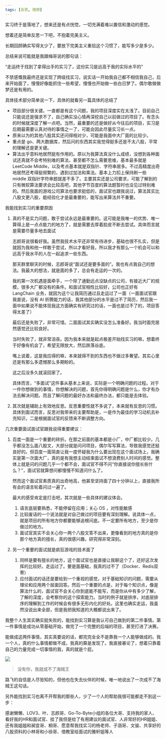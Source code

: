 ```yaml
---
tags: [反思, 随想]
---
```




实习终于是落地了，想来还是有点恍惚，一切充满着难以置信和激动的感觉。

想着还是简单反思一下吧，不抱着完美主义。

长期回顾确实写得太少了，要放下完美主义重拾这个习惯了，能写多少是多少。



总结来说可能就是我跟梅哥说的那句话：

“走运终于找到了拿得出手的实习了，这份实习是远高于我的实际水平的”

不禁感慨我最终还是实现了跨级找实习，说实话一开始我自己都不相信我自己，后来开始面了，慢慢好像能抓住一些希望，慢慢也开始做一些白日梦了。偶尔敢做做梦还是有用的。



具体技术部分简单说一下，具体的就看另一篇具体的总结了

- 项目部分很关键。一直都是有这个问题，我的项目深度实在太浅了。目前自己只能说还是强求不了，自己确实没心情再深挖自己以前做过的项目了。有念头的时候就深度了解一点吧。当然，最重要的还是做好从今往后的项目，实习是后期最需要认真对待的事情之一了，可能会因此尽量实习长一点。
- 原来以为的其他八股其实还问得相对少，可能是我面中大厂面的比较少。
- 重点是 go、两大数据库，然后问的东西其实我觉得挺多还是不太八股，平常的理解还是更关键。
- 算法出乎意料地居然挺有作用的。原以为我算法真没什么成绩，没想到各种面试还真就不会考特别难的算法，甚至都不怎么需要思维，基本最多就是 LeetCode Middle，以及考点基本就是双指针、字符串居多。不过高精度出奇地居然还考得挺频繁的，遇到过加法和乘法。基本上力扣上保持刷一些 middle 双指针字符串题就差不多了。主要其实还是公司要求，可能了解到的只有微软算法要求会比较高吧，其他字节百度的算法题暂时也没见过特别难的。然后我面的游戏公司算法也要求挺低的，面试官也跟我说过，算法其实比八股文更八股，能经验化才是最重要的，能写出来算法并不重要。



我能找到实习的重要原因

1. 真的不是实力问题，敢于尝试永远是最重要的。这可能是我唯一的优势、唯一算得上是一点点能力的地方了，就是需要去厚着脸皮不断去尝试。具体而言就是需要尽量多地去面试

   志颜哥说很看好我。虽然我技术水平还非常有待进步，基础也很不扎实，但是就因为我和他一样敢于尝试，所以才看好我，所以我才有那么一个机会可以和远高于我水平的人在一起追求一些东西。
   

   那天群里聊天的时候，志颜哥说“面试还是要多面的”。我也有点我自己的想法。我最大的想法，就是面的多了，总会有走运的一次的。

   我的第一次机遇是面牵手，一个除了通勤远点没缺点的公司，有接近大厂的规模，很多大厂都没有的条件。和面试官相性比较好，公司也正好有 LangChain 业务，就因为这个让我简历通过且走运过了一面（一面面试官跟我直说，没有 AI 折腾能力的话，我其他部分的水平是过不了简历，然后我一面中如果说不能体现我这方面确实有研究过的话，一面也是过不了的，项目答得太差了）

   最后还是失败了，非常可惜。二面面试其实确实没怎么准备好。我当时面完居然感觉还比较良好。

   当时失败了，就非常沮丧。因为我本来就是起点极差开始找实习的嘛，想着终于好像有机会了，希望无限放大，然后跌落谷底。

   嘴上说着，这是我应得的嘛，本来就得不到的东西也不做过多奢望。其实心里还是有那么多遗憾那么多期盼的。
   

   这之后没多久就滚回家了。

   具体而言，“多面试”这件事从基本上来说，实际是一个明确问题的过程。对于一件你想做到的事情，你想解决的问题，首先你得明确问题是什么，你才有办法去解决问题。而且了解问题的最好办法和最终办法，都只能是去体验。

2. 其次就是辅助上有效地反思。反思重要性就不多说了，本来就有反思的习惯。具体到面试而言，反思对我带来的主要帮助是，一是作为最佳的学习动机去补充知识，二是根据面试官的反馈来不断调整方向。



几次重要面试面试官跟我说得重要建议：

1. 百度一面是一个重要的转折。在那之前面的基本都是小厂，中厂都比较少。几乎都没怎么面八股文，大部分就是问问项目，偶尔写写算法，导致我感觉还挺良好的。但百度一面简直让我一度怀疑我为什么要出现在这个面试场上，我确实是第一次面大厂，真的是有我想主动结束面试不想浪费别人时间的感觉。整体上就是问的问题几乎一个都不会，面试官不得不问“你直接说你擅长些什么？”，面试官就算想问都慢慢不知道问什么了。

   然而这个面试官素质真的出奇地高，他甚至坚持面了四十分钟以上，直接我所有会的语言轮着问过一遍了。

   最大的感受肯定是打击吧，其次就是一些具体的建议体会。

   1. 语言底层要熟悉，不能停留在应用；关心 OS ，对性能敏感
   2. 比较废话的一个说法就是对自己做过的项目要有深刻理解。说具体一点，就是项目的所有地方你都要能够追根问底。不一定要所有地方，至少是你做过的地方。
   3. 面试官其实不会关心你一两个八股文答不出来，更像看到的地方真的是你那个地方真的擅长，真的很感兴趣，研究得非常深刻。

2. 另一个重要的面试就是疯狂游戏的技术面了

   1. 同样是要有擅长的地方，这个面试官也是直接让我聊这个了，还好这次发挥的比较好。走运过了。要是面基础，我真的过不了（Docker、Redis双寄）
   2. 应付面试的话还是要给到一个重视的感觉，对于基础知识的问题，需要从理论和应用两个层面回答。然后一个重要的点是，对于每个知识点，像是算法什么的，面试官不会关心你到底能不能写，而是你从中有多少了解，了解的深度，会考察你的这个探索能力。当时的例子就是排序，对底层排序的理解到工作的时候会有很多无形内化的好处。这里也确实走运，我虽然没说出来全部，但是我把我知道的大概都说出来了。





我整个人生其实确实挺失败的，能找到实习算是我认可自己做到的第二件事情。第一件事情是成功从零基础开始，做完了一个完整的后端的项目，甚至打进了决赛。

能做成这两件事情，其实真要说的话，都完完全全不是靠我一个人能够做成的。我一个人，真的什么事情都做不成，我真的算是发现了。我直接暴论了，想着只靠着自己的力量完成一切事情的我，真的就是个屁。



![](https://ancdn.fancaps.net/7183772.jpg)

> 没有你，我就成不了海贼王

路飞的自信是人尽皆知的，但他也在失去伙伴的时候，唯一地说出了一次成不了海贼王这句话。







另外能找到实习也离不开帮我的那些人，少了一个人的帮助我很可能都走不到这一步：



感谢懒懒、LOV3、叶、志颜哥、Go-To-Byte小组的各位大哥、支持我的家人、看好我的HR和面试官、挂了我但是给了有用建议的面试官、人非常好的HR姐姐、还有我姐姐和昶宜哥、桐哥、愿意帮我找实习的杨老师、子涵哥、文骏、共享好的八股资料的小林哥和小徐哥、借教室给面试的雅轩姐等人

